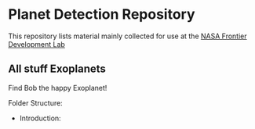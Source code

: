 # Planet Detection Repository
This repository lists material mainly collected for use at the [NASA Frontier Development Lab](http://frontierdevelopmentlab.org/)

## All stuff Exoplanets 

Find Bob the happy Exoplanet!

Folder Structure:<br>

- Introduction: 



